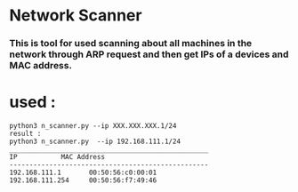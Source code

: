 # Network Scanner
### This is tool for used scanning about all machines in the network through ARP request and then get IPs of a devices and MAC address.

# used : 
```
python3 n_scanner.py --ip XXX.XXX.XXX.1/24
result : 
python3 n_scanner.py  --ip 192.168.111.1/24
__________________________________________________
IP			 MAC Address
--------------------------------------------------
192.168.111.1		00:50:56:c0:00:01
192.168.111.254		00:50:56:f7:49:46


```
